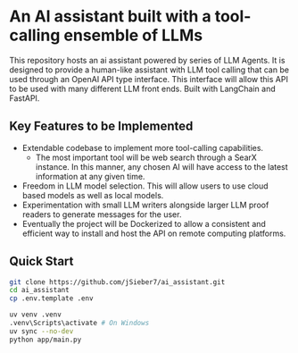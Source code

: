 # An AI assistant built with a tool-calling ensemble of LLMs  

This repository hosts an ai assistant powered by series of LLM Agents. It is designed to provide a human-like assistant with LLM tool calling that can be used through an OpenAI API type interface. This interface will allow this API to be used with many different LLM front ends. Built with LangChain and FastAPI.

## Key Features to be Implemented
* Extendable codebase to implement more tool-calling capabilities.
  * The most important tool will be web search through a SearX instance. In this manner, any chosen AI will have access to the latest information at any given time. 
* Freedom in LLM model selection. This will allow users to use cloud based models as well as local models.
* Experimentation with small LLM writers alongside larger LLM proof readers to generate messages for the user.
* Eventually the project will be Dockerized to allow a consistent and efficient way to install and host the API on remote computing platforms.

## Quick Start
```bash
git clone https://github.com/jSieber7/ai_assistant.git
cd ai_assistant
cp .env.template .env 

uv venv .venv
.venv\Scripts\activate # On Windows
uv sync --no-dev
python app/main.py
```